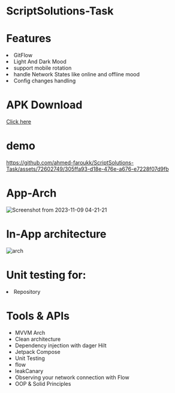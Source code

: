 # ScriptSolutions-Task
  # Features

<li> GitFlow</li>
<li> Light And Dark Mood</li>
<li> support mobile rotation </li>
<li> handle Network States like online and offline mood</li>
<li> Config changes handling </li></li>
</p>

# APK Download
  <a href="https://drive.google.com/file/d/1VbjpVg2VkHtft4SQSxVbPKD2QSeoxeoI/view?usp=sharing" rel="nofollow">Click here</a>

# demo 


https://github.com/ahmed-faroukk/ScriptSolutions-Task/assets/72602749/305ffa93-d18e-476e-a676-e7228f07d9fb



# App-Arch 

![Screenshot from 2023-11-09 04-21-21](https://github.com/ahmed-faroukk/ScriptSolutions-Task/assets/72602749/bcff7228-d525-4b8c-a734-41ad17005429)

# In-App architecture
![arch](https://github.com/ahmed-faroukk/AlalmiyaAlhura-Task/assets/72602749/a4a02bb5-58ca-4ac6-a9c6-153182644af5)

# Unit testing for:
<li> Repository </li>

# Tools & APIs
<ul>
  <li>MVVM Arch</li>
  <li>Clean architecture</li>
  <li>Dependency injection with dager Hilt</li>
  <li>Jetpack Compose </li>
  <li>Unit Testing</li>
  <li>flow</li>
  <li>leakCanary</li>
  <li>Observing your network connection with Flow</li>
    <li>OOP & Solid Principles</li>

</ul>
